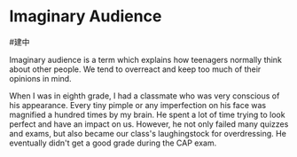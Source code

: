 # Imaginary Audience
#建中 

Imaginary audience is a term which explains how teenagers normally think about other people. We tend to overreact and keep too much of their opinions in mind.

When I was in eighth grade, I had a classmate who was very conscious of his appearance. Every tiny pimple or any imperfection on his face was magnified a hundred times by my brain. He spent a lot of time trying to look perfect and have an impact on us. However, he not only failed many quizzes and exams, but also became our class's laughingstock for overdressing. He eventually didn't get a good grade during the CAP exam. 